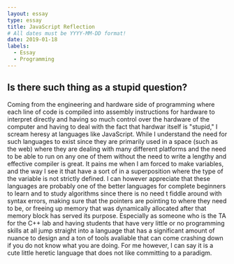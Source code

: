 ```yaml
---
layout: essay
type: essay
title: JavaScript Reflection
# All dates must be YYYY-MM-DD format!
date: 2019-01-18
labels:
  - Essay
  - Programming
---
```


## Is there such thing as a stupid question?

Coming from the engineering and hardware side of programming where each line of code is compiled into assembly instructions for hardware to interpret directly and having so much control over the hardware of the computer and having to deal with the fact that hardwar itself is "stupid," I scream heresy at languages like JavaScript. While I understand the need for such languages to exist since they are primarily used in a space (such as the web) where they are dealing with many different platforms and the need to be able to run on any one of them without the need to write a lengthy and effective compiler is great. It pains me when I am forced to make variables, and the way I see it that have a sort of in a superposition where the type of the variable is not strictly defined. I can however appreciate that these languages are probably one of the better languages for complete beginners to learn and to study algorithms since there is no need t fiddle around with syntax errors, making sure that the pointers are pointing to where they need to be, or freeing up memory that was dynamically allocated after that memory block has served its purpose. Especially as someone who is the TA for the C++ lab and having students that have very little or no programming skills at all jump straight into a language that has a significant amount of nuance to design and a ton of tools avaliable that can come crashing down if you do not know what you are doing. For me however, I can say it is a cute little heretic language that does not like committing to a paradigm. 


